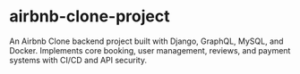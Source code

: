 # airbnb-clone-project
An Airbnb Clone backend project built with Django, GraphQL, MySQL, and Docker. Implements core booking, user management, reviews, and payment systems with CI/CD and API security.
